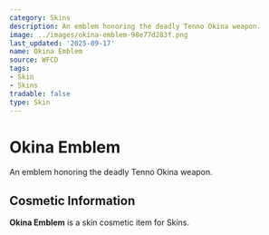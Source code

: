 ```yaml
---
category: Skins
description: An emblem honoring the deadly Tenno Okina weapon.
image: ../images/okina-emblem-98e77d283f.png
last_updated: '2025-09-17'
name: Okina Emblem
source: WFCD
tags:
- Skin
- Skins
tradable: false
type: Skin
---
```


# Okina Emblem

An emblem honoring the deadly Tenno Okina weapon.

## Cosmetic Information

**Okina Emblem** is a skin cosmetic item for Skins.


